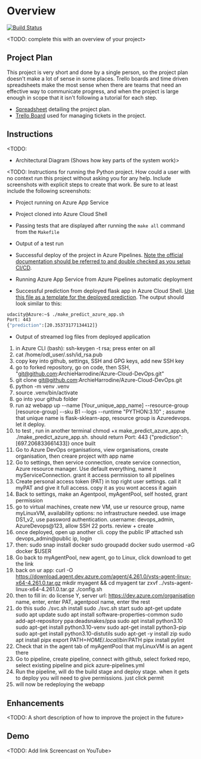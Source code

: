 # Overview

[![Build Status](https://dev.azure.com/odluser289100/flask-sklearn-app/_apis/build/status%2FArchieHarrodine.Azure-Cloud-DevOps?branchName=main)](https://dev.azure.com/odluser289100/flask-sklearn-app/_build/latest?definitionId=2&branchName=main)

<TODO: complete this with an overview of your project>

## Project Plan
This project is very short and done by a single person, so the project plan doesn't make a lot of sense in some places. Trello boards and time driven spreadsheets make the most sense when there are teams that need an effective way to communicate progress, and when the project is large enough in scope that it isn't following a tutorial for each step. 

* [Spreadsheet](https://docs.google.com/spreadsheets/d/1Gg3DPtGbxHriWF4rwVGyFEUSNVV8iF4S_twSMcztPII/edit?usp=sharing) detailing the project plan.
* [Trello Board](https://trello.com/invite/b/6902011b57350ecc305c87a9/ATTI697d669010881e0e20de03d02c6557ce017E5E7C/azure-cloud-with-devops) used for managing tickets in the project.

## Instructions

<TODO:  
* Architectural Diagram (Shows how key parts of the system work)>

<TODO:  Instructions for running the Python project.  How could a user with no context run this project without asking you for any help.  Include screenshots with explicit steps to create that work. Be sure to at least include the following screenshots:

* Project running on Azure App Service

* Project cloned into Azure Cloud Shell

* Passing tests that are displayed after running the `make all` command from the `Makefile`

* Output of a test run

* Successful deploy of the project in Azure Pipelines.  [Note the official documentation should be referred to and double checked as you setup CI/CD](https://docs.microsoft.com/en-us/azure/devops/pipelines/ecosystems/python-webapp?view=azure-devops).

* Running Azure App Service from Azure Pipelines automatic deployment

* Successful prediction from deployed flask app in Azure Cloud Shell.  [Use this file as a template for the deployed prediction](https://github.com/udacity/nd082-Azure-Cloud-DevOps-Starter-Code/blob/master/C2-AgileDevelopmentwithAzure/project/starter_files/flask-sklearn/make_predict_azure_app.sh).
The output should look similar to this:

```bash
udacity@Azure:~$ ./make_predict_azure_app.sh
Port: 443
{"prediction":[20.35373177134412]}
```

* Output of streamed log files from deployed application

1. in Azure CLI (bash): ssh-keygen -t rsa; press enter on all
2. cat /home/odl_user/.ssh/id_rsa.pub
3. copy key into github, settings, SSH and GPG keys, add new SSH key
4. go to forked repository, go on code, then SSH, "git@github.com:ArchieHarrodine/Azure-Cloud-DevOps.git"
5. git clone git@github.com:ArchieHarrodine/Azure-Cloud-DevOps.git
6. python -m venv .venv
7. source .venv/bin/activate
8. go into your github folder
9. run az webapp up --name [Your_unique_app_name] --resource-group [resource-group] --sku B1 --logs --runtime "PYTHON:3.10" ; assume that unique name is flask-sklearn-app, resource group is Azuredevops. let it deploy.
10. to test , run in another terminal chmod +x make_predict_azure_app.sh, ./make_predict_azure_app.sh. should return Port: 443
{"prediction":[697.206833661433]}
once built
12. Go to Azure DevOps organisations, view organisations, create organisation, then creare project with app name
13. Go to settings, then service connection, create service connection, Azure resource manager. Use default everything, name it myServiceConnection. grant it access permission to all pipelines
14. Create personal access token (PAT) in top right user settings. call it myPAT and give it full access. copy it as you wont access it again
15. Back to settings, make an Agentpool, myAgentPool, self hosted, grant permission
16. go to virtual machines, create new VM, use ur resource group, name myLinuxVM, availability options: no infrastructure needed. use image DS1_v2, use password authentication. username: devops_admin, AzureDevops@123, allow SSH 22 ports. review + create
17. once deployed, open up another cli. copy the public IP attached ssh devops_admin@public ip, login
18. then:
sudo snap install docker
sudo groupadd docker
sudo usermod -aG docker $USER
19. Go back to myAgentPool, new agent, go to Linux, click download to get the link
20. back on ur app:
curl -O https://download.agent.dev.azure.com/agent/4.261.0/vsts-agent-linux-x64-4.261.0.tar.gz
mkdir myagent && cd myagent
tar zxvf ../vsts-agent-linux-x64-4.261.0.tar.gz
./config.sh
21. then to fill in: do license Y, server url: https://dev.azure.com/organisation name, enter, enter PAT, agentpool name, enter the rest
22. do this
sudo ./svc.sh install
sudo ./svc.sh start
sudo apt-get update
sudo apt update
sudo apt install software-properties-common
sudo add-apt-repository ppa:deadsnakes/ppa
sudo apt install python3.10
sudo apt-get install python3.10-venv
sudo apt-get install python3-pip
sudo apt-get install python3.10-distutils
sudo apt-get -y install zip
sudo apt install pipx
export PATH=$HOME/.local/bin:$PATH
pipx install pylint
23. Check that in the agent tab of myAgentPool that myLinuxVM is an agent there 
24. Go to pipeline, create pipeline, connect with github, select forked repo, select existing pipeline and pick azure-pipelines.yml
25. Run the pipeline, will do the build stage and deploy stage. when it gets to deploy you will need to give permissions. just click permit
26. will now be redeploying the webapp

## Enhancements

<TODO: A short description of how to improve the project in the future>

## Demo 

<TODO: Add link Screencast on YouTube>


